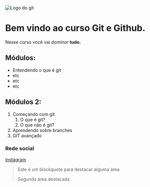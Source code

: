 ![Logo do git](https://assets-global.website-files.com/606907b169dcd481e8fd42c4/628fcc28ae967c5ccc32de0c_data-science-p-1080.jpeg)

# Bem vindo ao curso Git e Github.
Nesse curso você vai _dominar_ **tudo.**

## Módulos:
* Entendendo o que é git
* etc
* etc 
* etc

## Módulos 2:
1. Começando com git
    1. O que é git?
    2. O que não é git?
2. Aprendendo sobre branches
3. GIT avançado

### Rede social
[Instagram](https://www.instagram.com/rafaelmarques.dm/)

> Este é um blockquote para destacar alguma área
>
> Segunda área destacada